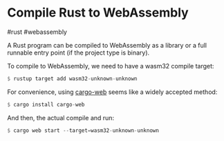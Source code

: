 # Compile Rust to WebAssembly

#rust #webassembly

A Rust program can be compiled to WebAssembly as a library or a full runnable entry point (if the project type is binary).

To compile to WebAssembly, we need to have a wasm32 compile target:

```rust
$ rustup target add wasm32-unknown-unknown
```

For convenience, using [cargo-web](https://github.com/koute/cargo-web) seems like a widely accepted method:

```rust
$ cargo install cargo-web
```

And then, the actual compile and run:

```rust
$ cargo web start --target=wasm32-unknown-unknown
```
